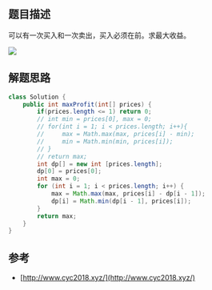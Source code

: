 ## 题目描述

可以有一次买入和一次卖出，买入必须在前。求最大收益。

![](https://cs-notes-1256109796.cos.ap-guangzhou.myqcloud.com/42661013-750f-420b-b3c1-437e9a11fb65.png#alt=)

## 解题思路

```java
class Solution {
    public int maxProfit(int[] prices) {
        if(prices.length <= 1) return 0;
        // int min = prices[0], max = 0;
        // for(int i = 1; i < prices.length; i++){
        //     max = Math.max(max, prices[i] - min);
        //     min = Math.min(min, prices[i]);
        // }
        // return max;
        int dp[] = new int [prices.length];
        dp[0] = prices[0];
        int max = 0;
        for (int i = 1; i < prices.length; i++) {
            max = Math.max(max, prices[i] - dp[i - 1]);
            dp[i] = Math.min(dp[i - 1], prices[i]);
        }
        return max;
    }
}
```

## 参考

- [http://www.cyc2018.xyz/](http://www.cyc2018.xyz/)
